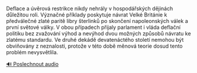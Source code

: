 
Deflace a úvěrová restrikce nikdy nehrály v hospodářských dějinách důležitou roli. Význačné příklady poskytuje návrat Velké Británie k předválečné zlaté paritě libry šterlinků po skončení napoleonských válek a první světové války. V obou případech přijaly parlament i vláda deflační politiku bez zvažování výhod a nevýhod dvou možných způsobů návratu ke zlatému standardu. Ve druhé dekádě devatenáctého století nemohou být obviňovány z neznalosti, protože v této době měnová teorie dosud tento problém nevysvětlila.

[🔊 Poslechnout audio](/data/7-paragraphs/audio/chapter_102/para_011-Deflace-a-vrov-restrikce-nikdy-nehrly-v-hospod.mp3)
